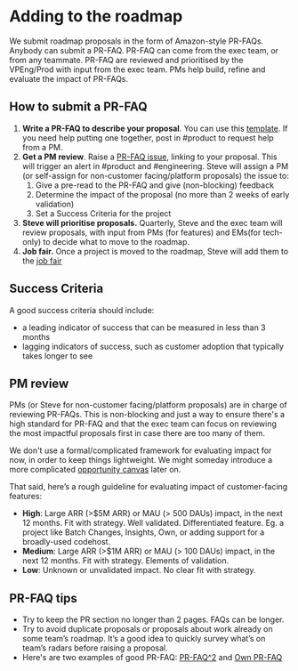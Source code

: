 # Adding to the roadmap

We submit roadmap proposals in the form of Amazon-style PR-FAQs. Anybody can submit a PR-FAQ. PR-FAQ can come from the exec team, or from any teammate. PR-FAQ are reviewed and prioritised by the VPEng/Prod with input from the exec team. PMs help build, refine and evaluate the impact of PR-FAQs.

## How to submit a PR-FAQ

1. **Write a PR-FAQ to describe your proposal**. You can use this [template](https://docs.google.com/document/d/1Stwe26NWoh0r_LOeA3sUqwDZlrmZ2qBEcdV0Sd1KP1o/edit#). If you need help putting one together, post in #product to request help from a PM.
2. **Get a PM review**. Raise a [PR-FAQ issue](<[TODO](https://github.com/sourcegraph/pr-faqs/issues/new/choose)>), linking to your proposal. This will trigger an alert in #product and #engineering. Steve will assign a PM (or self-assign for non-customer facing/platform proposals) the issue to:
   1. Give a pre-read to the PR-FAQ and give (non-blocking) feedback
   2. Determine the impact of the proposal (no more than 2 weeks of early validation)
   3. Set a Success Criteria for the project
3. **Steve will prioritise proposals.** Quarterly, Steve and the exec team will review proposals, with input from PMs (for features) and EMs(for tech-only) to decide what to move to the roadmap.
4. **Job fair.** Once a project is moved to the roadmap, Steve will add them to the [job fair](./job-fair.md)

## Success Criteria

A good success criteria should include:

- a leading indicator of success that can be measured in less than 3 months
- lagging indicators of success, such as customer adoption that typically takes longer to see

## PM review

PMs (or Steve for non-customer facing/platform proposals) are in charge of reviewing PR-FAQs. This is non-blocking and just a way to ensure there's a high standard for PR-FAQ and that the exec team can focus on reviewing the most impactful proposals first in case there are too many of them.

We don't use a formal/complicated framework for evaluating impact for now, in order to keep things lightweight. We might someday introduce a more complicated [opportunity canvas](https://docs.google.com/document/d/1pTEMcwH10xWilQEnVc65oC6PdC3VMjn2XoARfNTaHkc/edit#) later on.

That said, here’s a rough guideline for evaluating impact of customer-facing features:

- **High**: Large ARR (>$5M ARR) or MAU (> 500 DAUs) impact, in the next 12 months. Fit with strategy. Well validated. Differentiated feature. Eg. a project like Batch Changes, Insights, Own, or adding support for a broadly-used codehost.
- **Medium**: Large ARR (>$1M ARR) or MAU (> 100 DAUs) impact, in the next 12 months. Fit with strategy. Elements of validation.
- **Low**: Unknown or unvalidated impact. No clear fit with strategy.

## PR-FAQ tips

- Try to keep the PR section no longer than 2 pages. FAQs can be longer.
- Try to avoid duplicate proposals or proposals about work already on some team’s roadmap. It’s a good idea to quickly survey what’s on team’s radars before raising a proposal.
- Here's are two examples of good PR-FAQ: [PR-FAQ^2](https://docs.google.com/document/d/1X9j_wkKlCE9xTwRWefZaOE8OCeisQx6p6gzZTe9aQsI/edit#) and [Own PR-FAQ](https://docs.google.com/document/d/1X9j_wkKlCE9xTwRWefZaOE8OCeisQx6p6gzZTe9aQsI/edit#)
